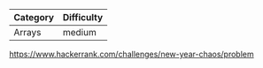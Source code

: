 | Category | Difficulty |
| -------- | ---------- |
| Arrays   | medium     |

https://www.hackerrank.com/challenges/new-year-chaos/problem

